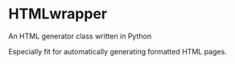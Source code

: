 # HTMLwrapper
An HTML generator class written in Python

Especially fit for automatically generating formatted HTML pages.
